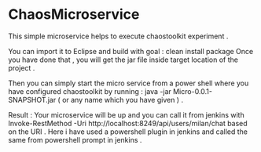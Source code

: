 # ChaosMicroservice
This simple microservice helps to execute chaostoolkit experiment . 

You can import it to Eclipse and build with goal : clean install package 
Once you have done that , you will get the jar file inside target location of the project . 

Then you can simply start the micro service from a power shell where you have configured chaostoolkit by running : java -jar Micro-0.0.1-SNAPSHOT.jar  ( or any name which you have given ) . 

Result : Your microservice will be up and you can call it from jenkins with Invoke-RestMethod -Uri http://localhost:8249/api/users/milan/chat based on the URI . Here i have used a powershell plugin in jenkins and called the same from powershell prompt in jenkins . 


